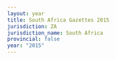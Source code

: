 ```yaml
---
layout: year
title: South Africa Gazettes 2015
jurisdiction: ZA
jurisdiction_name: South Africa
provincial: false
year: "2015"
---
```

